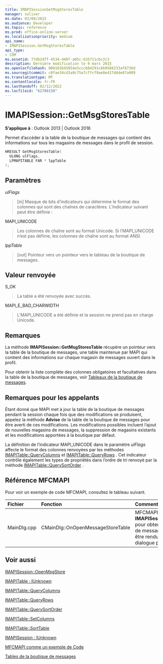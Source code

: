 ```yaml
---
title: IMAPISessionGetMsgStoresTable
manager: soliver
ms.date: 03/09/2015
ms.audience: Developer
ms.topic: reference
ms.prod: office-online-server
ms.localizationpriority: medium
api_name:
- IMAPISession.GetMsgStoresTable
api_type:
- COM
ms.assetid: 77db2dff-4534-440f-a05c-635711cbc2c3
description: Dernière modification le 9 mars 2015
ms.openlocfilehash: 000103b45054e5cccb84291c6b9504233af8736d
ms.sourcegitcommit: c0fae34cd3a9c75a7cffcf9ae8e417ddde07a989
ms.translationtype: MT
ms.contentlocale: fr-FR
ms.lasthandoff: 02/12/2022
ms.locfileid: "62789150"
---
```

# <a name="imapisessiongetmsgstorestable"></a>IMAPISession::GetMsgStoresTable

  
  
**S’applique à** : Outlook 2013 | Outlook 2016 
  
Permet d’accéder à la table de la boutique de messages qui contient des informations sur tous les magasins de messages dans le profil de session.
  
```cpp
HRESULT GetMsgStoresTable(
  ULONG ulFlags,
  LPMAPITABLE FAR * lppTable
);
```

## <a name="parameters"></a>Paramètres

 _ulFlags_
  
> [in] Masque de bits d’indicateurs qui détermine le format des colonnes qui sont des chaînes de caractères. L’indicateur suivant peut être définie :
    
MAPI_UNICODE 
  
> Les colonnes de chaîne sont au format Unicode. Si l’MAPI_UNICODE n’est pas définie, les colonnes de chaîne sont au format ANSI.
    
 _lppTable_
  
> [out] Pointeur vers un pointeur vers le tableau de la boutique de messages.
    
## <a name="return-value"></a>Valeur renvoyée

S_OK 
  
> La table a été renvoyée avec succès.
    
MAPI_E_BAD_CHARWIDTH 
  
> L’MAPI_UNICODE a été définie et la session ne prend pas en charge Unicode.
    
## <a name="remarks"></a>Remarques

La méthode **IMAPISession::GetMsgStoresTable** récupère un pointeur vers la table de la boutique de messages, une table maintenue par MAPI qui contient des informations sur chaque magasin de messages ouvert dans le profil. 
  
Pour obtenir la liste complète des colonnes obligatoires et facultatives dans la table de la boutique de messages, voir [Tableaux de la boutique de messages](message-store-tables.md). 
  
## <a name="notes-to-callers"></a>Remarques pour les appelants

Étant donné que MAPI met à jour la table de la boutique de messages pendant la session chaque fois que des modifications se produisent, appelez la méthode **Advise** de la table de la boutique de messages pour être averti de ces modifications. Les modifications possibles incluent l’ajout de nouvelles magasins de messages, la suppression de magasins existants et les modifications apportées à la boutique par défaut. 
  
La définition de l’indicateur MAPI_UNICODE dans le paramètre _ulFlags_ affecte le format des colonnes renvoyées par les méthodes [IMAPITable::QueryColumns](imapitable-querycolumns.md) et [IMAPITable::QueryRows](imapitable-queryrows.md) . Cet indicateur contrôle également les types de propriétés dans l’ordre de tri renvoyé par la méthode [IMAPITable::QuerySortOrder](imapitable-querysortorder.md) . 
  
## <a name="mfcmapi-reference"></a>Référence MFCMAPI

Pour voir un exemple de code MFCMAPI, consultez le tableau suivant.
  
|**Fichier**|**Fonction**|**Commentaire**|
|:-----|:-----|:-----|
|MainDlg.cpp  <br/> |CMainDlg::OnOpenMessageStoreTable  <br/> |MFCMAPI utilise la méthode **IMAPISession::GetMsgStoresTable** pour obtenir la table de la boutique de messages afin qu’elle puisse être rendue dans la boîte de dialogue principale de MFCMAPI. |
   
## <a name="see-also"></a>Voir aussi



[IMAPISession::OpenMsgStore](imapisession-openmsgstore.md)
  
[IMAPITable : IUnknown](imapitableiunknown.md)
  
[IMAPITable::QueryColumns](imapitable-querycolumns.md)
  
[IMAPITable::QueryRows](imapitable-queryrows.md)
  
[IMAPITable::QuerySortOrder](imapitable-querysortorder.md)
  
[IMAPITable::SetColumns](imapitable-setcolumns.md)
  
[IMAPITable::SortTable](imapitable-sorttable.md)
  
[IMAPISession : IUnknown](imapisessioniunknown.md)


[MFCMAPI comme un exemple de Code](mfcmapi-as-a-code-sample.md)
  
[Tables de la boutique de messages](message-store-tables.md)


